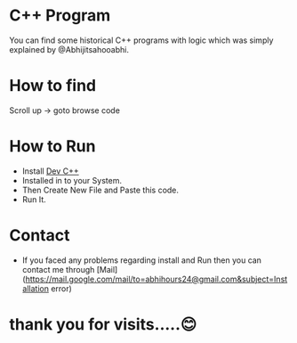 # C++ Program 

You can find some historical C++ programs with logic which was simply explained by @Abhijitsahooabhi.

# How to find

Scroll up -> goto browse code

# How to Run

* Install [Dev C++](https://sourceforge.net/projects/orwelldevcpp)
* Installed in to your System.
* Then Create New File and Paste this code.
* Run It. 


# Contact
- If you faced any problems regarding install and Run then you can contact me through [Mail](https://mail.google.com/mail/to=abhihours24@gmail.com&subject=Installation error)

# thank you for visits.....😊
